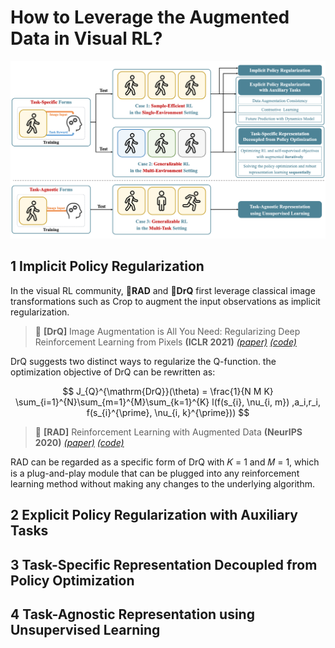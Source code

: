 # How to Leverage the Augmented Data in Visual RL?

![How to Leverage the Augmented Data in Visual RL?](https://github.com/Guozheng-Ma/DA-in-visualRL/blob/278bec04acfb6a7bc1b98e07cb34baae7c9de950/Image/Form%20and%20Structure.png)

## 1 Implicit Policy Regularization

In the visual RL community, :bookmark:**RAD** and :bookmark:**DrQ** first leverage classical image transformations such as Crop to augment the input observations as implicit regularization.

> :bookmark: **[DrQ]** Image Augmentation is All You Need: Regularizing Deep Reinforcement Learning from Pixels **(ICLR 2021)** [*(paper)*](https://openreview.net/forum?id=GY6-6sTvGaf) [*(code)*](https://github.com/denisyarats/drq)

DrQ suggests two distinct ways to regularize the Q-function.
the optimization objective of DrQ can be rewritten as:

$$
J_{Q}^{\mathrm{DrQ}}(\theta) = \frac{1}{N M K} \sum_{i=1}^{N}\sum_{m=1}^{M}\sum_{k=1}^{K} l(f(s_{i}, \nu_{i, m}) ,a_i,r_i, f(s_{i}^{\prime}, \nu_{i, k}^{\prime}))
$$

> :bookmark: **[RAD]** Reinforcement Learning with Augmented Data **(NeurIPS 2020)** [*(paper)*](https://proceedings.neurips.cc/paper/2020/hash/e615c82aba461681ade82da2da38004a-Abstract.html) [*(code)*](https://github.com/MishaLaskin/rad) 

RAD can be regarded as a specific form of DrQ with 𝐾 = 1 and 𝑀 = 1, which is a plug-and-play module that can be plugged into any reinforcement learning method without making any changes to the underlying algorithm.

## 2 Explicit Policy Regularization with Auxiliary Tasks


## 3 Task-Specific Representation Decoupled from Policy Optimization





## 4 Task-Agnostic Representation using Unsupervised Learning
